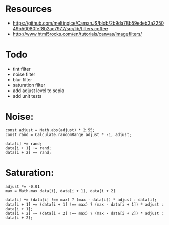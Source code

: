 # Resources
* https://github.com/meltingice/CamanJS/blob/2b9da78b59edeb3a225049b50080fef8b2ac7977/src/lib/filters.coffee
* http://www.html5rocks.com/en/tutorials/canvas/imagefilters/

# Todo
* tint filter
* noise filter
* blur filter
* saturation filter
* add adjust level to sepia
* add unit tests

# Noise:
```
const adjust = Math.abs(adjust) * 2.55;
const rand = Calculate.randomRange adjust * -1, adjust;

data[i] += rand;
data[i + 1] += rand;
data[i + 2] += rand;
```

# Saturation:
```
adjust *= -0.01
max = Math.max data[i], data[i + 1], data[i + 2]

data[i] += (data[i] !== max) ? (max - data[i]) * adjust : data[i];
data[i + 1] += (data[i + 1] !== max) ? (max - data[i + 1]) * adjust : data[i + 1];
data[i + 2] += (data[i + 2] !== max) ? (max - data[i + 2]) * adjust : data[i + 2];
```

